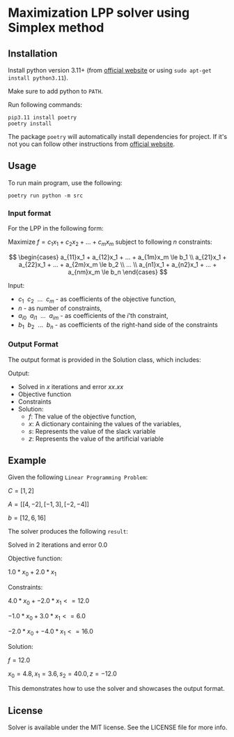 # Maximization LPP solver using Simplex method

## Installation

Install python version 3.11+ (from [official website](www.python.org) or using `sudo apt-get install python3.11`).

Make sure to add python to `PATH`.

Run following commands:

```
pip3.11 install poetry
poetry install
```

The package `poetry` will automatically install dependencies for project. If it's not you can follow other instructions from [official website](https://python-poetry.org/docs/).

## Usage

To run main program, use the following:

```
poetry run python -m src
```

### Input format
For the LPP in the following form:

Maximize $f = c_1x_1 + c_2x_2 + ... + c_mx_m$ subject to following $n$ constraints:

$$
\begin{cases}
    a_{11}x_1 + a_{12}x_1 + ... + a_{1m}x_m \le b_1 \\
    a_{21}x_1 + a_{22}x_1 + ... + a_{2m}x_m \le b_2 \\
    ... \\
    a_{n1}x_1 + a_{n2}x_1 + ... + a_{nm}x_m \le b_n
\end{cases}
$$

Input:
- $c_1 \ \ c_2 \ \ ... \ \ c_m$ - as coefficients of the objective function,
- $n$ - as number of constraints,
- $a_{i0} \ \ a_{i1} \ \ ... \ \ a_{im}$ - as coefficients of the $i$'th constraint,
- $b_1 \ \ b_2 \ \ ... \ \ b_n$ - as coefficients of the right-hand side of the constraints


### Output Format

The output format is provided in the Solution class, which includes:

Output:

- Solved in $x$ iterations and error $xx.xx$
- Objective function
- Constraints
- Solution:
  - $f$: The value of the objective function,
  - $x$: A dictionary containing the values of the variables,
  - $s$: Represents the value of the slack variable
  - $z$: Represents the value of the artificial variable 

## Example

Given the following `Linear Programming Problem`:

$C = [1, 2]$

$A = [[4, -2], [-1, 3], [-2, -4]]$

$b = [12, 6, 16]$

The solver produces the following `result`:

Solved in 2 iterations and error 0.0

Objective function:

$1.0 * x_0 + 2.0 * x_1$

Constraints:

$4.0 * x_0 + -2.0 * x_1 <= 12.0$

$-1.0 * x_0 + 3.0 * x_1 <= 6.0$

$-2.0 * x_0 + -4.0 * x_1 <= 16.0$

Solution:

$f = 12.0$

$x_0 = 4.8, x_1 = 3.6, s_2 = 40.0, z = -12.0$

This demonstrates how to use the solver and showcases the output format.


## License

Solver is available under the MIT license. See the LICENSE file for more info.
